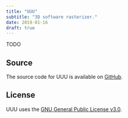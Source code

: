 ```yaml
---
title: "UUU"
subtitle: "3D software rasterizer."
date: 2019-01-16
draft: true
---
```


TODO

## Source

The source code for UUU is available on [GitHub](https://github.com/kkestell/uuu).

## License

UUU uses the [GNU General Public License v3.0](https://www.gnu.org/licenses/gpl-3.0.en.html).